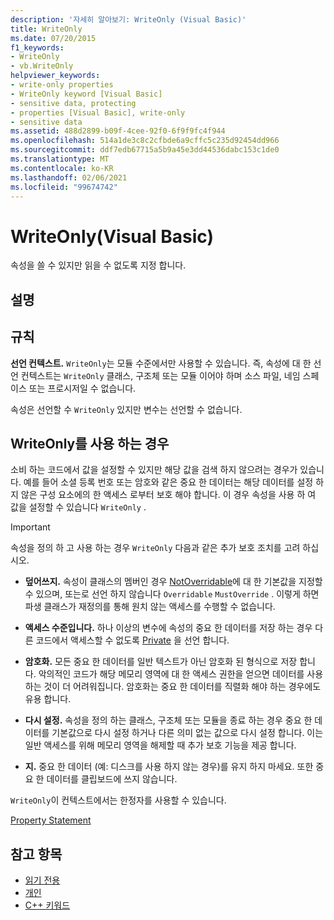 ```yaml
---
description: '자세히 알아보기: WriteOnly (Visual Basic)'
title: WriteOnly
ms.date: 07/20/2015
f1_keywords:
- WriteOnly
- vb.WriteOnly
helpviewer_keywords:
- write-only properties
- WriteOnly keyword [Visual Basic]
- sensitive data, protecting
- properties [Visual Basic], write-only
- sensitive data
ms.assetid: 488d2899-b09f-4cee-92f0-6f9f9fc4f944
ms.openlocfilehash: 514a1de3c8c2cfbde6a9cffc5c235d92454dd966
ms.sourcegitcommit: ddf7edb67715a5b9a45e3dd44536dabc153c1de0
ms.translationtype: MT
ms.contentlocale: ko-KR
ms.lasthandoff: 02/06/2021
ms.locfileid: "99674742"
---
```

# <a name="writeonly-visual-basic"></a>WriteOnly(Visual Basic)

속성을 쓸 수 있지만 읽을 수 없도록 지정 합니다.  
  
## <a name="remarks"></a>설명  
  
## <a name="rules"></a>규칙  

 **선언 컨텍스트.** `WriteOnly`는 모듈 수준에서만 사용할 수 있습니다. 즉, 속성에 대 한 선언 컨텍스트는 `WriteOnly` 클래스, 구조체 또는 모듈 이어야 하며 소스 파일, 네임 스페이스 또는 프로시저일 수 없습니다.  
  
 속성은 선언할 수 `WriteOnly` 있지만 변수는 선언할 수 없습니다.  
  
## <a name="when-to-use-writeonly"></a>WriteOnly를 사용 하는 경우  

 소비 하는 코드에서 값을 설정할 수 있지만 해당 값을 검색 하지 않으려는 경우가 있습니다. 예를 들어 소셜 등록 번호 또는 암호와 같은 중요 한 데이터는 해당 데이터를 설정 하지 않은 구성 요소에의 한 액세스 로부터 보호 해야 합니다. 이 경우 속성을 사용 하 여 값을 설정할 수 있습니다 `WriteOnly` .  
  
> [!IMPORTANT]
> 속성을 정의 하 고 사용 하는 경우 `WriteOnly` 다음과 같은 추가 보호 조치를 고려 하십시오.  
  
- **덮어쓰지.** 속성이 클래스의 멤버인 경우 [NotOverridable](notoverridable.md)에 대 한 기본값을 지정할 수 있으며, 또는로 선언 하지 않습니다 `Overridable` `MustOverride` . 이렇게 하면 파생 클래스가 재정의를 통해 원치 않는 액세스를 수행할 수 없습니다.  
  
- **액세스 수준입니다.** 하나 이상의 변수에 속성의 중요 한 데이터를 저장 하는 경우 다른 코드에서 액세스할 수 없도록 [Private](private.md) 을 선언 합니다.  
  
- **암호화.** 모든 중요 한 데이터를 일반 텍스트가 아닌 암호화 된 형식으로 저장 합니다. 악의적인 코드가 해당 메모리 영역에 대 한 액세스 권한을 얻으면 데이터를 사용 하는 것이 더 어려워집니다. 암호화는 중요 한 데이터를 직렬화 해야 하는 경우에도 유용 합니다.  
  
- **다시 설정.** 속성을 정의 하는 클래스, 구조체 또는 모듈을 종료 하는 경우 중요 한 데이터를 기본값으로 다시 설정 하거나 다른 의미 없는 값으로 다시 설정 합니다. 이는 일반 액세스를 위해 메모리 영역을 해제할 때 추가 보호 기능을 제공 합니다.  
  
- **지.** 중요 한 데이터 (예: 디스크를 사용 하지 않는 경우)를 유지 하지 마세요. 또한 중요 한 데이터를 클립보드에 쓰지 않습니다.  
  
 `WriteOnly`이 컨텍스트에서는 한정자를 사용할 수 있습니다.  
  
 [Property Statement](../statements/property-statement.md)  
  
## <a name="see-also"></a>참고 항목

- [읽기 전용](readonly.md)
- [개인](private.md)
- [C++ 키워드](../keywords/index.md)
